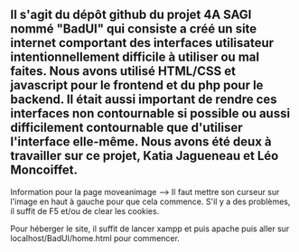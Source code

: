 Il s'agit du dépôt github du projet 4A SAGI nommé "BadUI" qui consiste a créé un site internet comportant des interfaces utilisateur intentionnellement difficile à utiliser ou mal faites. Nous avons utilisé HTML/CSS et javascript pour le frontend et du php pour le backend. Il était aussi important de rendre ces interfaces non contournable si possible ou aussi difficilement contournable que d'utiliser l'interface elle-même. Nous avons été deux à travailler sur ce projet, Katia Jagueneau et Léo Moncoiffet.
-
Information pour la page moveanimage --> Il faut mettre son curseur sur l'image en haut à gauche pour que cela commence.
S'il y a des problèmes, il suffit de F5 et/ou de clear les cookies.

Pour héberger le site, il suffit de lancer xampp et puis apache puis aller sur localhost/BadUI/home.html pour commencer.